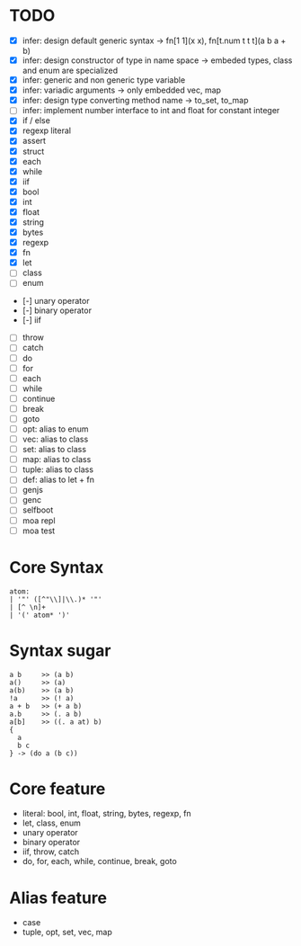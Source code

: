 # TODO
- [x] infer: design default generic syntax -> fn[1 1](x x), fn[t.num t t t](a b a + b)
- [x] infer: design constructor of type in name space -> embeded types, class and enum are specialized
- [x] infer: generic and non generic type variable
- [x] infer: variadic arguments -> only embedded vec, map
- [x] infer: design type converting method name -> to_set, to_map
- [ ] infer: implement number interface to int and float for constant integer
- [x] if / else
- [x] regexp literal
- [x] assert
- [x] struct
- [x] each
- [x] while
- [x] iif
- [x] bool
- [x] int
- [x] float
- [x] string
- [x] bytes
- [x] regexp
- [x] fn
- [x] let
- [ ] class
- [ ] enum
- [-] unary operator
- [-] binary operator
- [-] iif
- [ ] throw
- [ ] catch
- [ ] do
- [ ] for
- [ ] each
- [ ] while
- [ ] continue
- [ ] break
- [ ] goto
- [ ] opt: alias to enum
- [ ] vec: alias to class
- [ ] set: alias to class
- [ ] map: alias to class
- [ ] tuple: alias to class
- [ ] def: alias to let + fn
- [ ] genjs
- [ ] genc
- [ ] selfboot
- [ ] moa repl
- [ ] moa test

# Core Syntax
```
atom:
| '"' ([^"\\]|\\.)* '"'
| [^ \n]+
| '(' atom* ')'
```

# Syntax sugar
```
a b     >> (a b)
a()     >> (a)
a(b)    >> (a b)
!a      >> (! a)
a + b   >> (+ a b)
a.b     >> (. a b)
a[b]    >> ((. a at) b)
{
  a
  b c
} -> (do a (b c))
```

# Core feature
- literal: bool, int, float, string, bytes, regexp, fn
- let, class, enum
- unary operator
- binary operator
- iif, throw, catch
- do, for, each, while, continue, break, goto

# Alias feature
- case
- tuple, opt, set, vec, map
